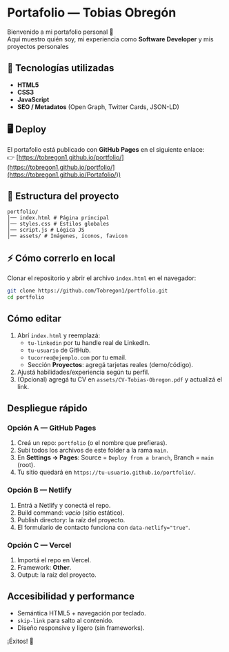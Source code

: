# Portafolio — Tobias Obregón
Bienvenido a mi portafolio personal 🚀  
Aquí muestro quién soy, mi experiencia como **Software Developer** y mis proyectos personales

## 📌 Tecnologías utilizadas
- **HTML5**
- **CSS3**
- **JavaScript**
- **SEO / Metadatos** (Open Graph, Twitter Cards, JSON-LD)

## 🖥️ Deploy
El portafolio está publicado con **GitHub Pages** en el siguiente enlace:  
👉 [https://tobregon1.github.io/portfolio/](https://tobregon1.github.io/portfolio/](https://tobregon1.github.io/Portafolio/))

## 📂 Estructura del proyecto
```
portfolio/
│── index.html # Página principal
│── styles.css # Estilos globales
│── script.js # Lógica JS
│── assets/ # Imágenes, íconos, favicon
```

## ⚡ Cómo correrlo en local
Clonar el repositorio y abrir el archivo `index.html` en el navegador:

```bash
git clone https://github.com/Tobregon1/portfolio.git
cd portfolio
```

## Cómo editar
1. Abrí `index.html` y reemplazá:
   - `tu-linkedin` por tu handle real de LinkedIn.
   - `tu-usuario` de GitHub.
   - `tucorreo@ejemplo.com` por tu email.
   - Sección **Proyectos**: agregá tarjetas reales (demo/código).
2. Ajustá habilidades/experiencia según tu perfil.
3. (Opcional) agregá tu CV en `assets/CV-Tobias-Obregon.pdf` y actualizá el link.

## Despliegue rápido

### Opción A — GitHub Pages
1. Creá un repo: `portfolio` (o el nombre que prefieras).
2. Subí todos los archivos de este folder a la rama `main`.
3. En **Settings → Pages**: Source = `Deploy from a branch`, Branch = `main` (root).
4. Tu sitio quedará en `https://tu-usuario.github.io/portfolio/`.

### Opción B — Netlify
1. Entrá a Netlify y conectá el repo.
2. Build command: _vacío_ (sitio estático).
3. Publish directory: la raíz del proyecto.
4. El formulario de contacto funciona con `data-netlify="true"`.

### Opción C — Vercel
1. Importá el repo en Vercel.
2. Framework: **Other**.
3. Output: la raíz del proyecto.

## Accesibilidad y performance
- Semántica HTML5 + navegación por teclado.
- `skip-link` para salto al contenido.
- Diseño responsive y ligero (sin frameworks).


¡Éxitos! 🚀
